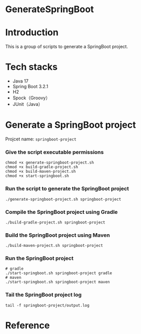 GenerateSpringBoot
=====

# Introduction

This is a group of scripts to generate a SpringBoot project.

# Tech stacks

- Java 17
- Spring Boot 3.2.1
- H2
- Spock（Groovy）
- JUnit（Java）

# Generate a SpringBoot project

Projcet name: `springboot-project`

### Give the script executable permissions

```shell
chmod +x generate-springboot-project.sh
chmod +x build-gradle-project.sh
chmod +x build-maven-project.sh
chmod +x start-springboot.sh
```

### Run the script to generate the SpringBoot project

```shell
./generate-springboot-project.sh springboot-project
```

### Compile the SpringBoot project using Gradle

```shell
./build-gradle-project.sh springboot-project
```

### Build the SpringBoot project using Maven

```shell
./build-maven-project.sh springboot-project
```

### Run the SpringBoot project

```shell
# gradle
./start-springboot.sh springboot-project gradle
# maven
./start-springboot.sh springboot-project maven
```

### Tail the SpringBoot project log

```shell
tail -f springboot-project/output.log
```

# Reference

